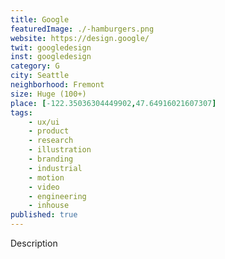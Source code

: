 ```yaml
---
title: Google
featuredImage: ./-hamburgers.png
website: https://design.google/
twit: googledesign
inst: googledesign
category: G
city: Seattle
neighborhood: Fremont
size: Huge (100+)
place: [-122.35036304449902,47.64916021607307]
tags:
    - ux/ui
    - product
    - research
    - illustration
    - branding
    - industrial
    - motion
    - video
    - engineering
    - inhouse
published: true
---
```


Description
